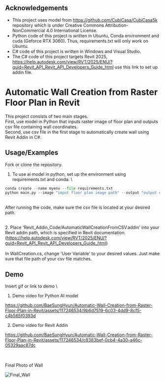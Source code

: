 
## Acknowledgements

 - This project uses model from https://github.com/CubiCasa/CubiCasa5k repository which is under Creative Commons Attribution-NonCommercial 4.0 International License.
 - Python code of this project is written in Ubuntu, Conda environment and cuda (Geforce RTX 3060). Thus, requirements.txt will only work on Ubuntu. 
 - C# code of this project is written in Windows and Visual Studio.
 - The C# code of this project targets Revit 2025, 
 https://help.autodesk.com/view/RVT/2025/ENU/?guid=Revit_API_Revit_API_Developers_Guide_html use this link to set up addin file.

# Automatic Wall Creation from Raster Floor Plan in Revit

This project consists of two main stages.\
First, use model in Python that inputs raster image of floor plan and outputs csv file containing wall coordinates.\
Second, use csv file in the first stage to automatically create wall using Revit Addin in C#. 







## Usage/Examples

Fork or clone the repository.

1. To use ai model in python, set up the environment using requirements.txt and conda.
\


```python
conda create --name myenv --file requirements.txt
python main.py --image "input floor plan image path" --output "output csv file path"
```
\
After running the code, make sure the csv file is located at your desired path.

\
2. Place 'Revit_Addin_Code/AutomaticWallCreationFromCSV.addin' into your Revit addin path, which is specified in Revit documentation. (https://help.autodesk.com/view/RVT/2025/ENU/?guid=Revit_API_Revit_API_Developers_Guide_html) 
\
\
In WallCreation.cs, change 'User Variable' to your desired values. Just make sure that file path of your csv file matches.
## Demo

Insert gif or link to demo
\
1. Demo video for Python AI model


https://github.com/BaeSungHyun/Automatic-Wall-Creation-from-Raster-Floor-Plan-in-Revit/assets/117246534/9b6d7519-6c03-4dd9-8cf5-c4b565f0393d


  
2. Demo video for Revit Addin 


https://github.com/BaeSungHyun/Automatic-Wall-Creation-from-Raster-Floor-Plan-in-Revit/assets/117246534/c8383bef-0cb4-4a30-a46c-05329aac87dc


\
\
Final Photo of Wall

![Final_Wall](https://github.com/BaeSungHyun/Automatic-Wall-Creation-from-Raster-Floor-Plan-in-Revit/assets/117246534/4adce065-daeb-425b-a217-66bb99cfc733)
